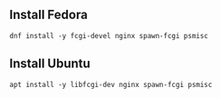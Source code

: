 ## Install Fedora
```
dnf install -y fcgi-devel nginx spawn-fcgi psmisc

```
## Install Ubuntu
```
apt install -y libfcgi-dev nginx spawn-fcgi psmisc

```
